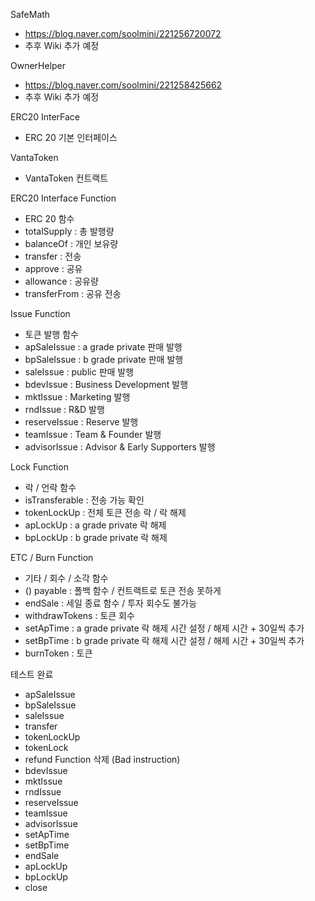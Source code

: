 ﻿SafeMath
- https://blog.naver.com/soolmini/221256720072
- 추후 Wiki 추가 예정

OwnerHelper
- https://blog.naver.com/soolmini/221258425662
- 추후 Wiki 추가 예정

ERC20 InterFace
- ERC 20 기본 인터페이스

VantaToken
- VantaToken 컨트랙트

ERC20 Interface Function
- ERC 20 함수
- totalSupply : 총 발행량
- balanceOf : 개인 보유량
- transfer : 전송
- approve : 공유
- allowance : 공유량
- transferFrom : 공유 전송

Issue Function
- 토큰 발행 함수
- apSaleIssue : a grade private 판매 발행
- bpSaleIssue : b grade private 판매 발행
- saleIssue : public 판매 발행
- bdevIssue : Business Development 발행
- mktIssue : Marketing 발행
- rndIssue : R&D 발행
- reserveIssue : Reserve 발행
- teamIssue : Team & Founder 발행
- advisorIssue : Advisor & Early Supporters 발행

Lock Function
- 락 / 언락 함수
- isTransferable : 전송 가능 확인
- tokenLockUp : 전체 토큰 전송 락 / 락 해제
- apLockUp : a grade private 락 해제
- bpLockUp : b grade private 락 해제

ETC / Burn Function
- 기타 / 회수 / 소각 함수
- () payable : 폴백 함수 / 컨트랙트로 토큰 전송 못하게
- endSale : 세일 종료 함수 / 투자 회수도 불가능
- withdrawTokens : 토큰 회수
- setApTime : a grade private 락 해제 시간 설정 / 해제 시간 + 30일씩 추가
- setBpTime : b grade private 락 해제 시간 설정 / 해제 시간 + 30일씩 추가
- burnToken : 토큰 


테스트 완료
- apSaleIssue
- bpSaleIssue
- saleIssue
- transfer
- tokenLockUp
- tokenLock
- refund Function 삭제 (Bad instruction)
- bdevIssue
- mktIssue
- rndIssue
- reserveIssue
- teamIssue
- advisorIssue
- setApTime
- setBpTime
- endSale
- apLockUp
- bpLockUp
- close